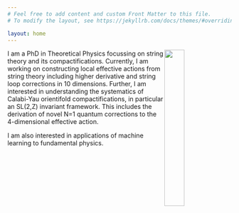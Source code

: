 ```yaml
---
# Feel free to add content and custom Front Matter to this file.
# To modify the layout, see https://jekyllrb.com/docs/themes/#overriding-theme-defaults

layout: home
---
```


<img style="float: right;" src="{{site.url}}images/profile01.JPG" width="30%" height="auto">

I am a PhD in Theoretical Physics focussing on string theory and its compactifications. Currently, I am working on constructing local effective actions from string theory including higher derivative and string loop corrections in 10 dimensions. Further, I am interested in understanding the systematics of Calabi-Yau orientifold compactifications, in particular an SL(2,Z) invariant framework. This includes the derivation of novel N=1 quantum corrections to the 4-dimensional effective action. 

I am also interested in applications of machine learning to fundamental physics.


